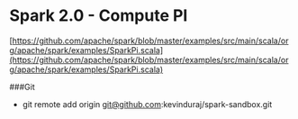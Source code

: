 Spark 2.0 - Compute PI
======================

[https://github.com/apache/spark/blob/master/examples/src/main/scala/org/apache/spark/examples/SparkPi.scala](https://github.com/apache/spark/blob/master/examples/src/main/scala/org/apache/spark/examples/SparkPi.scala)


###Git
* git remote add origin git@github.com:kevinduraj/spark-sandbox.git


